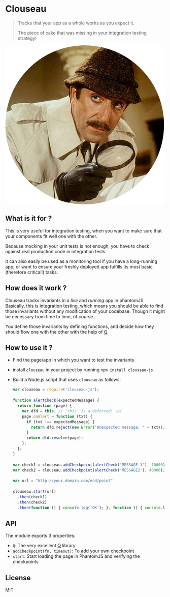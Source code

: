 # Clouseau

> Tracks that your app as a whole works as you expect it.
>
> The piece of cake that was missing in your integration testing strategy!

![Clouseau](clouseau.png)


## What is it for ?

This is very useful for integration testing, when you want to make sure that your components fit well one with the other.

Because mocking in your unit tests is not enough, you have to check against real production code in integration tests.

It can also easily be used as a monitoring tool if you have a long-running app, or want to ensure your freshly deployed app fulfills its most basic (therefore critical!) tasks.

## How does it work ?

Clouseau tracks invariants in a _live_ and _running_ app in phantomJS. Basically, this is integration testing, which means you should be able to find those invariants without any modification of your codebase.
Though it might be necessary from time to time, of course...

You define those invariants by defining functions, and decide how they should flow one with the other with the help of [Q](http://github.com/kriskowal/q).

## How to use it ?

* Find the page/app in which you want to test the invariants
* install `clouseau` in your project by running `npm install clouseau-js`
* Build a Node.js script that uses `clouseau` as follows:

    ```javascript
    var clouseau = require('clouseau-js');
    
    function alertCheck(expectedMessage) {
      return function (page) {
        var dfd = this; // `this` is a deferred! \o/
        page.onAlert = function (txt) {
          if (txt !== expectedMessage) {
            return dfd.reject(new Error("Unexpected message: " + txt));
          }
          return dfd.resolve(page);
        };
      };
    }

    var check1 = clouseau.addCheckpoint(alertCheck('MESSAGE 1'), 10000); // timeout in ms
    var check2 = clouseau.addCheckpoint(alertCheck('MESSAGE2'), 40000);
    
    var url = "http://your.domain.com/end/point"
    
    clouseau.start(url)
      .then(check1)
      .then(check2)
      .then(function () { console.log('OK'); }, function () { console.log('Fail'); });

## API

The module exports 3 properties:

* `Q`: The very excellent [Q](http://github.com/kriskowal/q) library
* `addCheckpoint(fn, timeout)`: To add your own checkpoint
* `start`: Start loading the page in PhantomJS and verifying the checkpoints

## License

MIT

